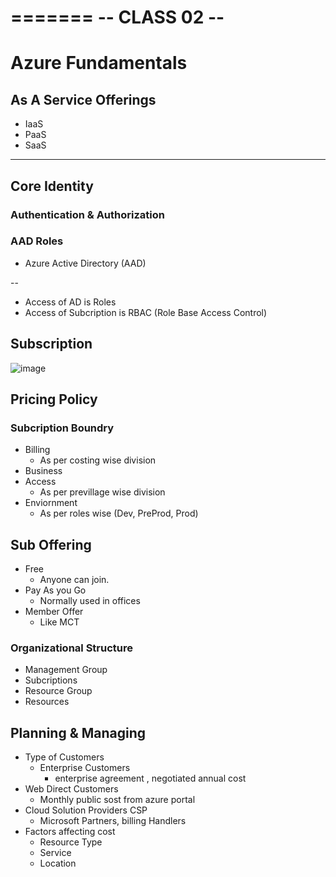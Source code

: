 =======
-- CLASS 02 --
=======
# Azure Fundamentals

## As A Service Offerings 
- IaaS
- PaaS
- SaaS 
  
--------------

## Core Identity

### Authentication & Authorization

### AAD Roles 
- Azure Active Directory (AAD)


--
- Access of AD is Roles
- Access of Subcription is RBAC (Role Base Access Control)
  
## Subscription 
![image](https://user-images.githubusercontent.com/56934817/121810567-e1205100-cc7a-11eb-8d0c-78a548acf288.png)



## Pricing Policy 
### Subcription Boundry
- Billing 
  - As per costing wise division
- Business
- Access 
  - As per previllage wise division 
- Enviornment
  - As per roles wise (Dev, PreProd, Prod)

## Sub Offering
- Free
  - Anyone can join.
- Pay As you Go 
  - Normally used in offices
- Member Offer 
  - Like MCT

### Organizational Structure 
- Management Group 
- Subcriptions
- Resource Group
- Resources


## Planning & Managing 
- Type of Customers 
  - Enterprise Customers 
    - enterprise agreement , negotiated annual cost
- Web Direct Customers  
  - Monthly public sost from azure portal
- Cloud Solution Providers CSP 
  - Microsoft Partners, billing Handlers 
- Factors affecting cost
  - Resource Type
  - Service 
  - Location






















